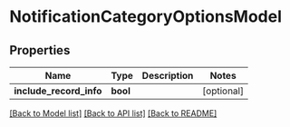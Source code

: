 # NotificationCategoryOptionsModel

## Properties
Name | Type | Description | Notes
------------ | ------------- | ------------- | -------------
**include_record_info** | **bool** |  | [optional] 

[[Back to Model list]](../README.md#documentation-for-models) [[Back to API list]](../README.md#documentation-for-api-endpoints) [[Back to README]](../README.md)


